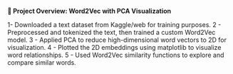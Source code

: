 **📌 Project Overview: Word2Vec with PCA Visualization**

1- Downloaded a text dataset from Kaggle/web for training purposes.
2 - Preprocessed and tokenized the text, then trained a custom Word2Vec model.
3 - Applied PCA to reduce high-dimensional word vectors to 2D for visualization.
4 - Plotted the 2D embeddings using matplotlib to visualize word relationships.
5 - Used Word2Vec similarity functions to explore and compare similar words.
